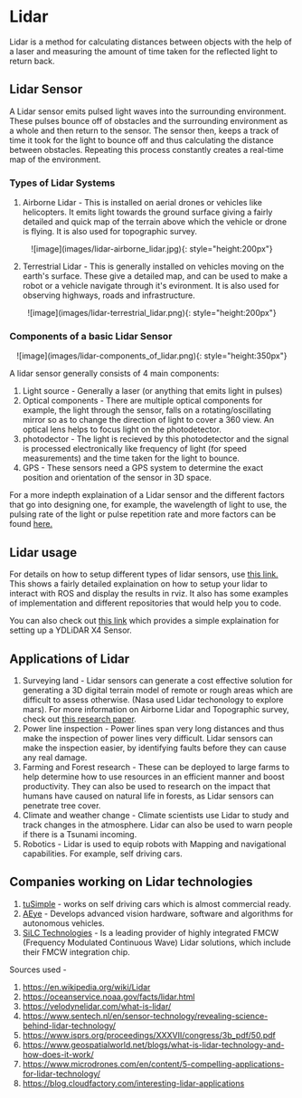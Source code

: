 # Lidar

Lidar is a method for calculating distances between objects with the help of a laser and measuring the amount of time taken for the reflected light to return back.

## Lidar Sensor

A Lidar sensor emits pulsed light waves into the surrounding environment. These pulses bounce off of    obstacles and the surrounding environment as a whole and then return to the sensor. The sensor then,   keeps a track of time it took for the light to bounce off and thus calculating the distance between   obstacles. Repeating this process constantly creates a real-time map of the environment.

### Types of Lidar Systems

1) Airborne Lidar - This is installed on aerial drones or vehicles like helicopters. It emits light towards the ground surface giving a fairly detailed and quick map of the terrain above which the vehicle or drone is flying. It is also used for topographic survey.

<center>![image](images/lidar-airborne_lidar.jpg){: style="height:200px"}</center>

2) Terrestrial Lidar - This is generally installed on vehicles moving on the earth's surface. These give a detailed map, and can be used to make a robot or a vehicle navigate through it's evironment. It is also used for observing highways, roads and infrastructure.

<center>![image](images/lidar-terrestrial_lidar.png){: style="height:200px"}</center>


### Components of a basic Lidar Sensor

<center>![image](images/lidar-components_of_lidar.png){: style="height:350px"}</center>

A lidar sensor generally consists of 4 main components: 
1) Light source - Generally a laser (or anything that emits light in pulses)
2) Optical components - There are multiple optical components for example, the light through the sensor, falls on a rotating/oscillating mirror so as to change the direction of light to cover a 360 view. An optical lens helps to focus light on the photodetector.
3) photodector - The light is recieved by this photodetector and the signal is processed electronically like frequency of light (for speed measurements) and the time taken for the light to bounce.
4) GPS - These sensors need a GPS system to determine the exact position and orientation of the sensor in 3D space.

For a more indepth explaination of a Lidar sensor and the different factors that go into designing one, for example, the wavelength of light to use, the pulsing rate of the light or pulse repetition rate and more factors can be found [here.](https://www.newport.com/n/lidar)

## Lidar usage

For details on how to setup different types of lidar sensors, use [this link.](https://www.generationrobots.com/blog/en/lidar-integration-with-ros-quickstart-guide-and-projects-ideas) This shows a fairly detailed explaination on how to setup your lidar to interact with ROS and display the results in rviz. It also has some examples of implementation and different repositories that would help you to code.

You can also check out [this link](https://maker.pro/ros/tutorial/how-to-use-a-lidar-sensor-with-robot-operating-system-ros) which provides a simple explaination for setting up a YDLiDAR X4 Sensor.

## Applications of Lidar

1) Surveying land - Lidar sensors can generate a cost effective solution for generating a 3D digital terrain model of remote or rough areas which are difficult to assess otherwise. (Nasa used Lidar techonology to explore mars). For more information on Airborne Lidar and Topographic survey, check out [this research paper](https://www.isprs.org/proceedings/XXXVII/congress/3b_pdf/50.pdf).
2) Power line inspection - Power lines span very long distances and thus make the inspection of power lines very difficult. Lidar sensors can make the inspection easier, by identifying faults before they can cause any real damage.
3) Farming and Forest research - These can be deployed to large farms to help determine how to use resources in an efficient manner and boost productivity. They can also be used to research on the impact that humans have caused on natural life in forests, as Lidar sensors can penetrate tree cover.
4) Climate and weather change - Climate scientists use Lidar to study and track changes in the atmosphere. Lidar can also be used to warn people if there is a Tsunami incoming.
5) Robotics - Lidar is used to equip robots with Mapping and navigational capabilities. For example, self driving cars.

## Companies working on Lidar technologies

1) [tuSimple](https://www.tusimple.com/) - works on self driving cars which is almost commercial ready.
2) [AEye](https://www.aeye.ai/) - Develops advanced vision hardware, software and algorithms for autonomous vehicles.
3) [SiLC Technologies](https://www.silc.com/) - Is a leading provider of highly integrated FMCW (Frequency Modulated Continuous Wave) Lidar solutions, which include their FMCW integration chip.

Sources used - 
1) https://en.wikipedia.org/wiki/Lidar
2) https://oceanservice.noaa.gov/facts/lidar.html
3) https://velodynelidar.com/what-is-lidar/
4) https://www.sentech.nl/en/sensor-technology/revealing-science-behind-lidar-technology/
5) https://www.isprs.org/proceedings/XXXVII/congress/3b_pdf/50.pdf
6) https://www.geospatialworld.net/blogs/what-is-lidar-technology-and-how-does-it-work/
7) https://www.microdrones.com/en/content/5-compelling-applications-for-lidar-technology/
8) https://blog.cloudfactory.com/interesting-lidar-applications
